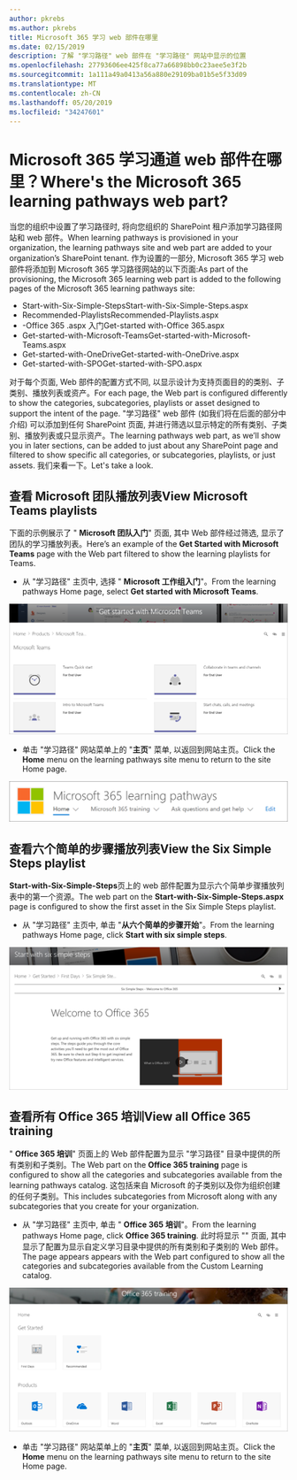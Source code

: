 ```yaml
---
author: pkrebs
ms.author: pkrebs
title: Microsoft 365 学习 web 部件在哪里
ms.date: 02/15/2019
description: 了解 "学习路径" web 部件在 "学习路径" 网站中显示的位置
ms.openlocfilehash: 27793606ee425f8ca77a66898bb0c23aee5e3f2b
ms.sourcegitcommit: 1a111a49a0413a56a880e29109ba01b5e5f33d09
ms.translationtype: MT
ms.contentlocale: zh-CN
ms.lasthandoff: 05/20/2019
ms.locfileid: "34247601"
---
```

# <a name="wheres-the-microsoft-365-learning-pathways-web-part"></a><span data-ttu-id="7afcb-103">Microsoft 365 学习通道 web 部件在哪里？</span><span class="sxs-lookup"><span data-stu-id="7afcb-103">Where's the Microsoft 365 learning pathways web part?</span></span>

<span data-ttu-id="7afcb-104">当您的组织中设置了学习路径时, 将向您组织的 SharePoint 租户添加学习路径网站和 web 部件。</span><span class="sxs-lookup"><span data-stu-id="7afcb-104">When learning pathways is provisioned in your organization, the learning pathways site and web part are added to your organization’s SharePoint tenant.</span></span> <span data-ttu-id="7afcb-105">作为设置的一部分, Microsoft 365 学习 web 部件将添加到 Microsoft 365 学习路径网站的以下页面:</span><span class="sxs-lookup"><span data-stu-id="7afcb-105">As part of the provisioning, the Microsoft 365 learning web part is added to the following pages of the Microsoft 365 learning pathways site:</span></span>

- <span data-ttu-id="7afcb-106">Start-with-Six-Simple-Steps</span><span class="sxs-lookup"><span data-stu-id="7afcb-106">Start-with-Six-Simple-Steps.aspx</span></span> 
- <span data-ttu-id="7afcb-107">Recommended-Playlists</span><span class="sxs-lookup"><span data-stu-id="7afcb-107">Recommended-Playlists.aspx</span></span>
- <span data-ttu-id="7afcb-108">-Office 365 .aspx 入门</span><span class="sxs-lookup"><span data-stu-id="7afcb-108">Get-started with-Office 365.aspx</span></span>
- <span data-ttu-id="7afcb-109">Get-started-with-Microsoft-Teams</span><span class="sxs-lookup"><span data-stu-id="7afcb-109">Get-started-with-Microsoft-Teams.aspx</span></span>
- <span data-ttu-id="7afcb-110">Get-started-with-OneDrive</span><span class="sxs-lookup"><span data-stu-id="7afcb-110">Get-started-with-OneDrive.aspx</span></span>
- <span data-ttu-id="7afcb-111">Get-started-with-SPO</span><span class="sxs-lookup"><span data-stu-id="7afcb-111">Get-started-with-SPO.aspx</span></span>

<span data-ttu-id="7afcb-112">对于每个页面, Web 部件的配置方式不同, 以显示设计为支持页面目的的类别、子类别、播放列表或资产。</span><span class="sxs-lookup"><span data-stu-id="7afcb-112">For each page, the Web part is configured differently to show the categories, subcategories, playlists or asset designed to support the intent of the page.</span></span> <span data-ttu-id="7afcb-113">"学习路径" web 部件 (如我们将在后面的部分中介绍) 可以添加到任何 SharePoint 页面, 并进行筛选以显示特定的所有类别、子类别、播放列表或只显示资产。</span><span class="sxs-lookup"><span data-stu-id="7afcb-113">The learning pathways web part, as we’ll show you in later sections, can be added to just about any SharePoint page and filtered to show specific all categories, or subcategories, playlists, or just assets.</span></span> <span data-ttu-id="7afcb-114">我们来看一下。</span><span class="sxs-lookup"><span data-stu-id="7afcb-114">Let's take a look.</span></span> 

## <a name="view-microsoft-teams-playlists"></a><span data-ttu-id="7afcb-115">查看 Microsoft 团队播放列表</span><span class="sxs-lookup"><span data-stu-id="7afcb-115">View Microsoft Teams playlists</span></span>

<span data-ttu-id="7afcb-116">下面的示例展示了 " **Microsoft 团队入门**" 页面, 其中 Web 部件经过筛选, 显示了团队的学习播放列表。</span><span class="sxs-lookup"><span data-stu-id="7afcb-116">Here’s an example of the **Get Started with Microsoft Teams** page with the Web part filtered to show the learning playlists for Teams.</span></span> 

- <span data-ttu-id="7afcb-117">从 "学习路径" 主页中, 选择 " **Microsoft 工作组入门**"。</span><span class="sxs-lookup"><span data-stu-id="7afcb-117">From the learning pathways Home page, select **Get started with Microsoft Teams**.</span></span>

![cg-whereiswp-teams](media/cg-whereiswp-teams.png)

- <span data-ttu-id="7afcb-119">单击 "学习路径" 网站菜单上的 "**主页**" 菜单, 以返回到网站主页。</span><span class="sxs-lookup"><span data-stu-id="7afcb-119">Click the **Home** menu on the learning pathways site menu to return to the site Home page.</span></span>

![cg-homebtnmenu](media/cg-homebtnmenu.png)

## <a name="view-the-six-simple-steps-playlist"></a><span data-ttu-id="7afcb-121">查看六个简单的步骤播放列表</span><span class="sxs-lookup"><span data-stu-id="7afcb-121">View the Six Simple Steps playlist</span></span>

<span data-ttu-id="7afcb-122">**Start-with-Six-Simple-Steps**页上的 web 部件配置为显示六个简单步骤播放列表中的第一个资源。</span><span class="sxs-lookup"><span data-stu-id="7afcb-122">The web part on the **Start-with-Six-Simple-Steps.aspx** page is configured to show the first asset in the Six Simple Steps playlist.</span></span> 

- <span data-ttu-id="7afcb-123">从 "学习路径" 主页中, 单击 "**从六个简单的步骤开始**"。</span><span class="sxs-lookup"><span data-stu-id="7afcb-123">From the learning pathways Home page,  click **Start with six simple steps**.</span></span> 

![cg-whereiswp-six](media/cg-whereiswp-six.png)

## <a name="view-all-office-365-training"></a><span data-ttu-id="7afcb-125">查看所有 Office 365 培训</span><span class="sxs-lookup"><span data-stu-id="7afcb-125">View all Office 365 training</span></span>

<span data-ttu-id="7afcb-126">" **Office 365 培训**" 页面上的 Web 部件配置为显示 "学习路径" 目录中提供的所有类别和子类别。</span><span class="sxs-lookup"><span data-stu-id="7afcb-126">The Web part on the **Office 365 training** page is configured to show all the categories and subcategories available from the learning pathways catalog.</span></span> <span data-ttu-id="7afcb-127">这包括来自 Microsoft 的子类别以及你为组织创建的任何子类别。</span><span class="sxs-lookup"><span data-stu-id="7afcb-127">This includes subcategories from Microsoft along with any subcategories that you create for your organization.</span></span>

- <span data-ttu-id="7afcb-128">从 "学习路径" 主页中, 单击 " **Office 365 培训**"。</span><span class="sxs-lookup"><span data-stu-id="7afcb-128">From the learning pathways Home page, click **Office 365 training**.</span></span> <span data-ttu-id="7afcb-129">此时将显示 "" 页面, 其中显示了配置为显示自定义学习目录中提供的所有类别和子类别的 Web 部件。</span><span class="sxs-lookup"><span data-stu-id="7afcb-129">The page appears appears with the Web part configured to show all the categories and subcategories available from the Custom Learning catalog.</span></span>

![cg-whereiswp-o365](media/cg-whereiswp-o365.png)

- <span data-ttu-id="7afcb-131">单击 "学习路径" 网站菜单上的 "**主页**" 菜单, 以返回到网站主页。</span><span class="sxs-lookup"><span data-stu-id="7afcb-131">Click the **Home** menu on the learning pathways site menu to return to the site Home page.</span></span>

